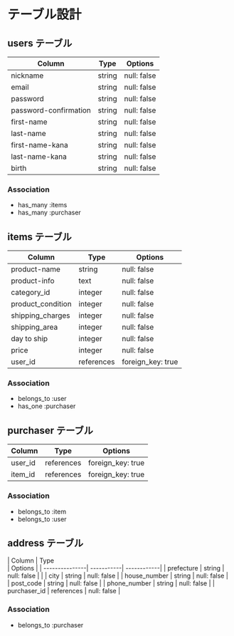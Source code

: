 	
# テーブル設計

## users テーブル

| Column                | Type   | Options     |
| --------------------- | ------ | ----------- |
| nickname              | string | null: false |
| email                 | string | null: false |
| password              | string | null: false |
| password-confirmation | string | null: false |
| first-name            | string | null: false |
| last-name             | string | null: false |
| first-name-kana       | string | null: false |
| last-name-kana        | string | null: false |
| birth                 | string | null: false |

### Association

- has_many :items
- has_many :purchaser

##  items テーブル

| Column            | Type       | Options               |
| ----------------- | ------     | --------------------- |
| product-name      | string     | null: false           |
| product-info      | text       | null: false           |　
| category_id       | integer    | null: false           |
| product_condition | integer    | null: false           |
| shipping_charges  | integer    | null: false           |
| shipping_area     | integer    | null: false           |
| day to ship       | integer    | null: false           |
| price             | integer    | null: false           |
| user_id           | references | foreign_key: true     |

### Association

- belongs_to :user
- has_one :purchaser

## purchaser テーブル

| Column   | Type       | Options           |
| ---------| ---------- | ------------------|
| user_id  | references | foreign_key: true |
| item_id  | references | foreign_key: true |

### Association

- belongs_to :item
- belongs_to :user

## address テーブル

| Column         | Type       
| Options     |
| ---------------| -----------| ------------|
| prefecture     | string     | null: false |                               |
| city           | string     | null: false |
| house_number   | string     | null: false |
| post_code      | string     | null: false |
| phone_number   | string     | null: false |
| purchaser_id   | references | null: false |
### Association

- belongs_to :purchaser 
